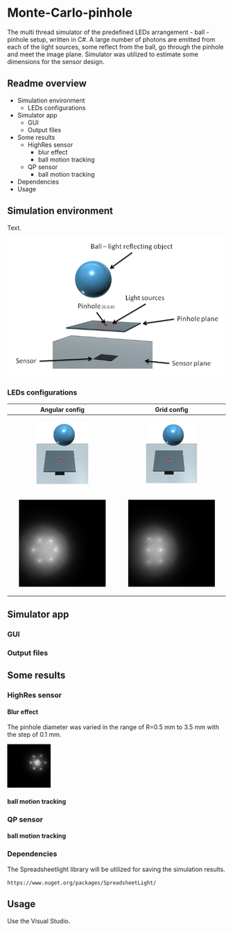 # Monte-Carlo-pinhole

The multi thread simulator of the predefined LEDs arrangement - ball - pinhole setup, written in C#. A large number of photons are emitted from each of the light sources, some reflect from the ball, go through the pinhole and meet the image plane. Simulator was utilized to estimate some dimensions for the sensor design.

## Readme overview

* Simulation environment
  * LEDs configurations
* Simulator app
  * GUI
  * Output files
* Some results
  * HighRes sensor
    * blur effect
    * ball motion tracking
  * QP sensor
    * ball motion tracking
* Dependencies
* Usage

## Simulation environment

Text.

![Overview image](./src/Readme.png)

### LEDs configurations

| Angular config  | Grid config |
| ------------- | ------------- |
| <p align="center"><img src="./src/angsm.png" width="50%" height="50%"></p> | <p align="center"><img src="./src/gridsm.png" width="50%" height="50%"></p>  |
| <p align="center"><img src="./src/anglren.png"></p>  | <p align="center"><img src="./src/gridren.png"></p>  |

## Simulator app
### GUI
### Output files
## Some results
### HighRes sensor
#### Blur effect
The pinhole diameter was varied in the range of R=0.5 mm to 3.5 mm with the step of 0.1 mm.

![blur image](./src/blur.gif)

#### ball motion tracking
### QP sensor
#### ball motion tracking
   
### Dependencies

The Spreadsheetlight library will be utilized for saving the simulation results.
```
https://www.nuget.org/packages/SpreadsheetLight/
```

## Usage

Use the Visual Studio.
